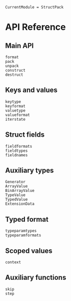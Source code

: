 
```@meta
CurrentModule = StructPack
```

# API Reference

## Main API

```@docs
format
pack
unpack
construct
destruct
```

## Keys and values

```@docs
keytype
keyformat
valuetype
valueformat
iterstate
```

## Struct fields
```@docs
fieldformats
fieldtypes
fieldnames
```

## Auxiliary types

```@docs
Generator
ArrayValue
BinArrayValue
TypeValue
TypedValue
ExtensionData
```

## Typed format
```@docs
typeparamtypes
typeparamformats
```

## Scoped values
```@docs
context
```

## Auxiliary functions
```@docs
skip
step
```
